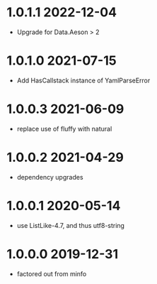 1.0.1.1 2022-12-04
==================
- Upgrade for Data.Aeson > 2

1.0.1.0 2021-07-15
==================
- Add HasCallstack instance of YamlParseError

1.0.0.3 2021-06-09
==================
- replace use of fluffy with natural

1.0.0.2 2021-04-29
==================
- dependency upgrades

1.0.0.1 2020-05-14
==================
- use ListLike-4.7, and thus utf8-string

1.0.0.0 2019-12-31
==================
- factored out from minfo
